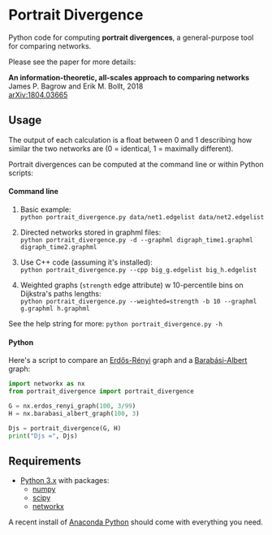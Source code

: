 Portrait Divergence
===================

Python code for computing **portrait divergences**, a general-purpose tool for comparing networks.

Please see the paper for more details:

**An information-theoretic, all-scales approach to comparing networks**  
James P. Bagrow and Erik M. Bollt, 2018  
[arXiv:1804.03665](https://arxiv.org/abs/1804.03665)


## Usage

The output of each calculation is a float between 0 and 1 describing how similar the two
networks are (0 = identical, 1 = maximally different).

Portrait divergences can be computed at the command line or within Python scripts:

#### Command line

1. Basic example:  
    `python portrait_divergence.py data/net1.edgelist data/net2.edgelist`

1. Directed networks stored in graphml files:  
    `python portrait_divergence.py -d --graphml digraph_time1.graphml digraph_time2.graphml`

1. Use C++ code (assuming it's installed):  
    `python portrait_divergence.py --cpp big_g.edgelist big_h.edgelist`

1. Weighted graphs (`strength` edge attribute) w 10-percentile bins on Dijkstra's paths lengths:  
    `python portrait_divergence.py --weighted=strength -b 10 --graphml g.graphml h.graphml`


See the help string for more: `python portrait_divergence.py -h`

#### Python

Here's a script to compare an 
[Erdős-Rényi](https://en.wikipedia.org/wiki/Erdős–Rényi_model) graph
and a 
[Barabási-Albert](https://en.wikipedia.org/wiki/Barabási–Albert_model) graph:

```Python
import networkx as nx
from portrait_divergence import portrait_divergence

G = nx.erdos_renyi_graph(100, 3/99)
H = nx.barabasi_albert_graph(100, 3)

Djs = portrait_divergence(G, H)
print("Djs =", Djs)
```


## Requirements

* [Python 3.x](https://www.python.org) with packages:
    + [numpy](http://numpy.scipy.org/)
    + [scipy](http://www.scipy.org/)
    + [networkx](https://networkx.github.io)

A recent install of [Anaconda Python](https://www.anaconda.com) should come with everything you need.
